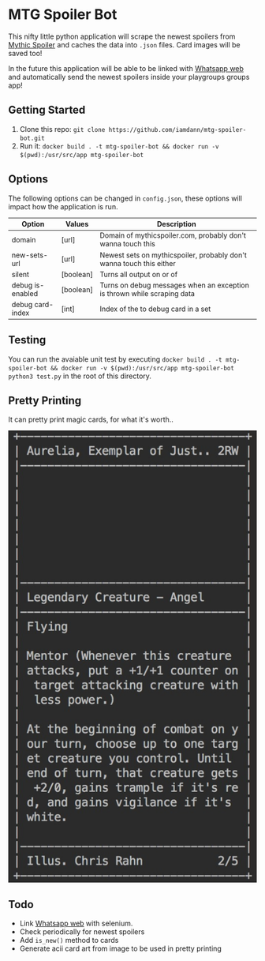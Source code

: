 # MTG Spoiler Bot
This nifty little python application will scrape the newest spoilers from [Mythic Spoiler](http://mythicspoiler.com/) 
and caches the data into `.json` files. Card images will be saved too!

In the future this application will be able to be linked with [Whatsapp web](https://web.whatsapp.com/) and automatically send the newest spoilers inside your playgroups groups app!

## Getting Started
1. Clone this repo: `git clone https://github.com/iamdann/mtg-spoiler-bot.git`<br/>
2. Run it: `docker build . -t mtg-spoiler-bot && docker run -v $(pwd):/usr/src/app mtg-spoiler-bot`


## Options
The following options can be changed in `config.json`, these options will impact how the application is run.

| Option           | Values    | Description                                                             |
|------------------|-----------|-------------------------------------------------------------------------|
| domain           | [url]     | Domain of mythicspoiler.com, probably don't wanna touch this            |
| new-sets-url     | [url]     | Newest sets on mythicspoiler, probably don't wanna touch this either    |
| silent           | [boolean] | Turns all output on or of                                               |
| debug is-enabled | [boolean] | Turns on debug messages when an exception is thrown while scraping data |
| debug card-index | [int]     | Index of the to debug card in a set                                     |

## Testing
You can run the avaiable unit test by executing `docker build . -t mtg-spoiler-bot && docker run -v $(pwd):/usr/src/app mtg-spoiler-bot python3 test.py` in the root of this directory.

## Pretty Printing
It can pretty print magic cards, for what it's worth..

![pretty print example](pretty-print-example.jpeg)

## Todo
- Link [Whatsapp web](https://web.whatsapp.com/) with selenium.
- Check periodically for newest spoilers
- Add `is_new()` method to cards
- Generate acii card art from image to be used in pretty printing 